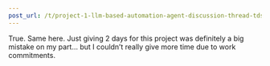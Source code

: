 ```yaml
---
post_url: /t/project-1-llm-based-automation-agent-discussion-thread-tds-jan-2025/164277/616
---
```

True. Same here. Just giving 2 days for this project was definitely a big mistake on my part… but I couldn’t really give more time due to work commitments.